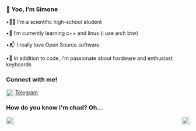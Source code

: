  ### 👋 Yoo, I’m Simone 
  
•🧑‍🎓  I'm a scientific high-school student

•🌱  I’m currently learning c++ and linux (i use arch btw)

•📬 I really love Open Source software

•👀  In addition to code, i'm passionate about hardware and enthusiast keyboards


### Connect with me!

<img align="left" alt="codeSTACKr | Telegram" width="22px" src="https://upload.wikimedia.org/wikipedia/commons/thumb/8/82/Telegram_logo.svg/1024px-Telegram_logo.svg.png"/>[Telegram](https://www.t.me/si_gis)


### How do you know i'm chad? Oh... 
<img align="left" alt="codeSTACKr | Neovim" width="22px" src="https://upload.wikimedia.org/wikipedia/commons/thumb/0/07/Neovim-mark-flat.svg/1200px-Neovim-mark-flat.svg.png"/> <img align="right" alt="codeSTACKr | Neovim" width="22px" src="https://wiki.installgentoo.com/images/f/f9/Arch-linux-logo.png"/> 

<!---
SimoneGenovese1/SimoneGenovese1 is a ✨ special ✨ repository because its `README.md` (this file) appears on your GitHub profile.
You can click the Preview link to take a look at your changes.
--->
